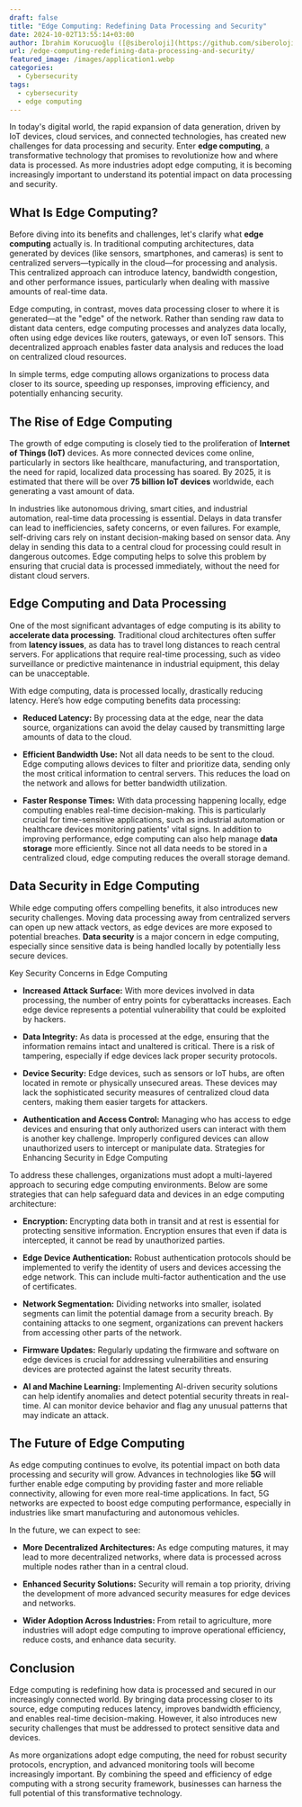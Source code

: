 ```yaml
---
draft: false
title: "Edge Computing: Redefining Data Processing and Security"
date: 2024-10-02T13:55:14+03:00
author: İbrahim Korucuoğlu ([@siberoloji](https://github.com/siberoloji))
url: /edge-computing-redefining-data-processing-and-security/
featured_image: /images/application1.webp
categories:
  - Cybersecurity
tags:
  - cybersecurity
  - edge computing
---
```



In today's digital world, the rapid expansion of data generation, driven by IoT devices, cloud services, and connected technologies, has created new challenges for data processing and security. Enter **edge computing**, a transformative technology that promises to revolutionize how and where data is processed. As more industries adopt edge computing, it is becoming increasingly important to understand its potential impact on data processing and security.



## What Is Edge Computing?



Before diving into its benefits and challenges, let's clarify what **edge computing** actually is. In traditional computing architectures, data generated by devices (like sensors, smartphones, and cameras) is sent to centralized servers—typically in the cloud—for processing and analysis. This centralized approach can introduce latency, bandwidth congestion, and other performance issues, particularly when dealing with massive amounts of real-time data.



Edge computing, in contrast, moves data processing closer to where it is generated—at the "edge" of the network. Rather than sending raw data to distant data centers, edge computing processes and analyzes data locally, often using edge devices like routers, gateways, or even IoT sensors. This decentralized approach enables faster data analysis and reduces the load on centralized cloud resources.



In simple terms, edge computing allows organizations to process data closer to its source, speeding up responses, improving efficiency, and potentially enhancing security.



## The Rise of Edge Computing



The growth of edge computing is closely tied to the proliferation of **Internet of Things (IoT)** devices. As more connected devices come online, particularly in sectors like healthcare, manufacturing, and transportation, the need for rapid, localized data processing has soared. By 2025, it is estimated that there will be over **75 billion IoT devices** worldwide, each generating a vast amount of data.



In industries like autonomous driving, smart cities, and industrial automation, real-time data processing is essential. Delays in data transfer can lead to inefficiencies, safety concerns, or even failures. For example, self-driving cars rely on instant decision-making based on sensor data. Any delay in sending this data to a central cloud for processing could result in dangerous outcomes. Edge computing helps to solve this problem by ensuring that crucial data is processed immediately, without the need for distant cloud servers.



## Edge Computing and Data Processing



One of the most significant advantages of edge computing is its ability to **accelerate data processing**. Traditional cloud architectures often suffer from **latency issues**, as data has to travel long distances to reach central servers. For applications that require real-time processing, such as video surveillance or predictive maintenance in industrial equipment, this delay can be unacceptable.



With edge computing, data is processed locally, drastically reducing latency. Here’s how edge computing benefits data processing:


* **Reduced Latency:** By processing data at the edge, near the data source, organizations can avoid the delay caused by transmitting large amounts of data to the cloud.

* **Efficient Bandwidth Use:** Not all data needs to be sent to the cloud. Edge computing allows devices to filter and prioritize data, sending only the most critical information to central servers. This reduces the load on the network and allows for better bandwidth utilization.

* **Faster Response Times:** With data processing happening locally, edge computing enables real-time decision-making. This is particularly crucial for time-sensitive applications, such as industrial automation or healthcare devices monitoring patients' vital signs.
In addition to improving performance, edge computing can also help manage **data storage** more efficiently. Since not all data needs to be stored in a centralized cloud, edge computing reduces the overall storage demand.



## Data Security in Edge Computing



While edge computing offers compelling benefits, it also introduces new security challenges. Moving data processing away from centralized servers can open up new attack vectors, as edge devices are more exposed to potential breaches. **Data security** is a major concern in edge computing, especially since sensitive data is being handled locally by potentially less secure devices.



Key Security Concerns in Edge Computing


* **Increased Attack Surface:** With more devices involved in data processing, the number of entry points for cyberattacks increases. Each edge device represents a potential vulnerability that could be exploited by hackers.

* **Data Integrity:** As data is processed at the edge, ensuring that the information remains intact and unaltered is critical. There is a risk of tampering, especially if edge devices lack proper security protocols.

* **Device Security:** Edge devices, such as sensors or IoT hubs, are often located in remote or physically unsecured areas. These devices may lack the sophisticated security measures of centralized cloud data centers, making them easier targets for attackers.

* **Authentication and Access Control:** Managing who has access to edge devices and ensuring that only authorized users can interact with them is another key challenge. Improperly configured devices can allow unauthorized users to intercept or manipulate data.
Strategies for Enhancing Security in Edge Computing



To address these challenges, organizations must adopt a multi-layered approach to securing edge computing environments. Below are some strategies that can help safeguard data and devices in an edge computing architecture:


* **Encryption:** Encrypting data both in transit and at rest is essential for protecting sensitive information. Encryption ensures that even if data is intercepted, it cannot be read by unauthorized parties.

* **Edge Device Authentication:** Robust authentication protocols should be implemented to verify the identity of users and devices accessing the edge network. This can include multi-factor authentication and the use of certificates.

* **Network Segmentation:** Dividing networks into smaller, isolated segments can limit the potential damage from a security breach. By containing attacks to one segment, organizations can prevent hackers from accessing other parts of the network.

* **Firmware Updates:** Regularly updating the firmware and software on edge devices is crucial for addressing vulnerabilities and ensuring devices are protected against the latest security threats.

* **AI and Machine Learning:** Implementing AI-driven security solutions can help identify anomalies and detect potential security threats in real-time. AI can monitor device behavior and flag any unusual patterns that may indicate an attack.
## The Future of Edge Computing



As edge computing continues to evolve, its potential impact on both data processing and security will grow. Advances in technologies like **5G** will further enable edge computing by providing faster and more reliable connectivity, allowing for even more real-time applications. In fact, 5G networks are expected to boost edge computing performance, especially in industries like smart manufacturing and autonomous vehicles.



In the future, we can expect to see:


* **More Decentralized Architectures:** As edge computing matures, it may lead to more decentralized networks, where data is processed across multiple nodes rather than in a central cloud.

* **Enhanced Security Solutions:** Security will remain a top priority, driving the development of more advanced security measures for edge devices and networks.

* **Wider Adoption Across Industries:** From retail to agriculture, more industries will adopt edge computing to improve operational efficiency, reduce costs, and enhance data security.
## Conclusion



Edge computing is redefining how data is processed and secured in our increasingly connected world. By bringing data processing closer to its source, edge computing reduces latency, improves bandwidth efficiency, and enables real-time decision-making. However, it also introduces new security challenges that must be addressed to protect sensitive data and devices.



As more organizations adopt edge computing, the need for robust security protocols, encryption, and advanced monitoring tools will become increasingly important. By combining the speed and efficiency of edge computing with a strong security framework, businesses can harness the full potential of this transformative technology.

